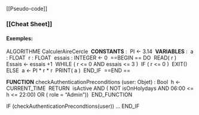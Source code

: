 [[Pseudo-code]]

### [[Cheat Sheet]]
#### Exemples:

ALGORITHME CalculerAireCercle 
**CONSTANTS** : 
PI <- 3.14 
**VARIABLES** : 
a : FLOAT 
r : FLOAT 
essais : INTEGER <- 0 
==BEGIN ==
DO 
READ( r ) 
Essais <- essais +1 
WHILE ( r <= 0 AND essais <= 3 ) 
IF ( r <= 0 ) 
EXIT() 
ELSE 
a <- PI * r * r 
PRINT( a ) 
END_IF 
==END ==

**FUNCTION** checkAuthenticationPreconditions (user: Objet) : Bool 
h <- CURRENT_TIME 
RETURN  isActive AND ( NOT isOnHolydays AND 06:00 <= h <= 22:00) OR ( role = “Admin”)) 
END_FUNCTION 

IF (checkAuthenticationPrecondtions(user))
...
END_IF
